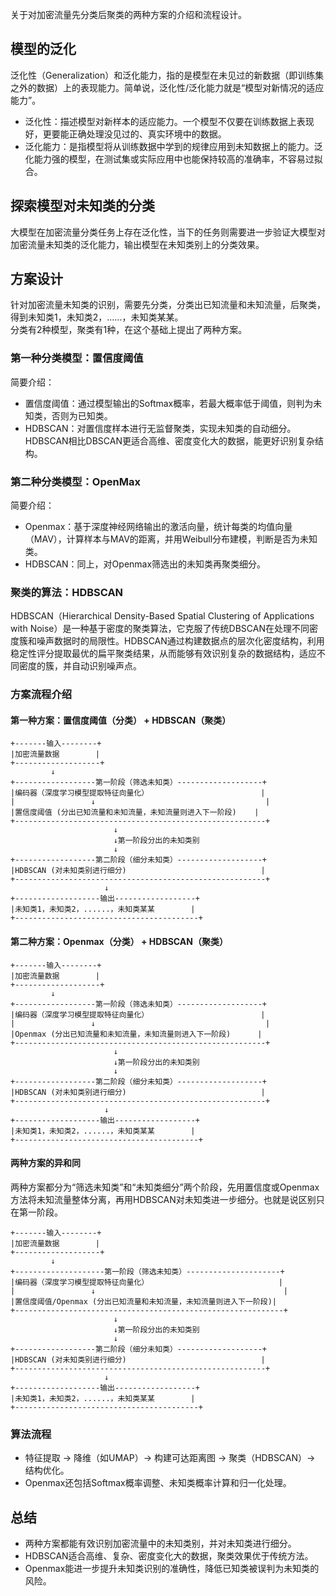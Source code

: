关于对加密流量先分类后聚类的两种方案的介绍和流程设计。

## 模型的泛化

泛化性（Generalization）和泛化能力，指的是模型在未见过的新数据（即训练集之外的数据）上的表现能力。简单说，泛化性/泛化能力就是“模型对新情况的适应能力”。
- 泛化性：描述模型对新样本的适应能力。一个模型不仅要在训练数据上表现好，更要能正确处理没见过的、真实环境中的数据。
- 泛化能力：是指模型将从训练数据中学到的规律应用到未知数据上的能力。泛化能力强的模型，在测试集或实际应用中也能保持较高的准确率，不容易过拟合。

## 探索模型对未知类的分类

大模型在加密流量分类任务上存在泛化性，当下的任务则需要进一步验证大模型对加密流量未知类的泛化能力，输出模型在未知类别上的分类效果。

## 方案设计

针对加密流量未知类的识别，需要先分类，分类出已知流量和未知流量，后聚类，得到未知类1，未知类2，......，未知类某某。       
分类有2种模型，聚类有1种，在这个基础上提出了两种方案。

### 第一种分类模型：置信度阈值

简要介绍：
- 置信度阈值：通过模型输出的Softmax概率，若最大概率低于阈值，则判为未知类，否则为已知类。
- HDBSCAN：对置信度样本进行无监督聚类，实现未知类的自动细分。HDBSCAN相比DBSCAN更适合高维、密度变化大的数据，能更好识别复杂结构。

### 第二种分类模型：OpenMax

简要介绍：
- Openmax：基于深度神经网络输出的激活向量，统计每类的均值向量（MAV），计算样本与MAV的距离，并用Weibull分布建模，判断是否为未知类。
- HDBSCAN：同上，对Openmax筛选出的未知类再聚类细分。

### 聚类的算法：HDBSCAN

HDBSCAN（Hierarchical Density-Based Spatial Clustering of Applications with Noise）是一种基于密度的聚类算法，它克服了传统DBSCAN在处理不同密度簇和噪声数据时的局限性。HDBSCAN通过构建数据点的层次化密度结构，利用稳定性评分提取最优的扁平聚类结果，从而能够有效识别复杂的数据结构，适应不同密度的簇，并自动识别噪声点。

### 方案流程介绍

#### 第一种方案：置信度阈值（分类） + HDBSCAN（聚类）

```
+-------输入--------+
|加密流量数据        |
+-------------------+
         ↓
+------------------第一阶段（筛选未知类）-------------------+
|编码器（深度学习模型提取特征向量化）                         |
|                 ↓                                      | 
|置信度阈值 (分出已知流量和未知流量，未知流量则进入下一阶段)    |
+--------------------------------------------------------+
                       ↓
                       ↓第一阶段分出的未知类别
                       ↓
+------------------第二阶段（细分未知类）-------------------+
|HDBSCAN (对未知类别进行细分)                              |
+--------------------------------------------------------+
                     ↓  
+-------------------输出------------------+
|未知类1，未知类2，......，未知类某某        |
+-----------------------------------------+
```

#### 第二种方案：Openmax（分类） + HDBSCAN（聚类）  

```
+-------输入--------+
|加密流量数据        |
+-------------------+
         ↓
+------------------第一阶段（筛选未知类）-------------------+
|编码器（深度学习模型提取特征向量化）                         |
|                 ↓                                      | 
|Openmax (分出已知流量和未知流量，未知流量则进入下一阶段)      |
+--------------------------------------------------------+
                       ↓
                       ↓第一阶段分出的未知类别
                       ↓
+------------------第二阶段（细分未知类）-------------------+
|HDBSCAN (对未知类别进行细分)                              |
+--------------------------------------------------------+
                     ↓  
+-------------------输出------------------+
|未知类1，未知类2，......，未知类某某        |
+-----------------------------------------+
```

#### 两种方案的异和同

两种方案都分为“筛选未知类”和“未知类细分”两个阶段，先用置信度或Openmax方法将未知流量整体分离，再用HDBSCAN对未知类进一步细分。也就是说区别只在第一阶段。

```
+-------输入--------+
|加密流量数据        |
+-------------------+
         ↓
+--------------------第一阶段（筛选未知类）---------------------+
|编码器（深度学习模型提取特征向量化）                             |
|                 ↓                                          | 
|置信度阈值/Openmax (分出已知流量和未知流量，未知流量则进入下一阶段)|
+------------------------------------------------------------+
                       ↓
                       ↓第一阶段分出的未知类别
                       ↓
+------------------第二阶段（细分未知类）-------------------+
|HDBSCAN (对未知类别进行细分)                              |
+--------------------------------------------------------+
                     ↓  
+-------------------输出------------------+
|未知类1，未知类2，......，未知类某某        |
+-----------------------------------------+
```

### 算法流程
- 特征提取 → 降维（如UMAP）→ 构建可达距离图 → 聚类（HDBSCAN）→ 结构优化。
- Openmax还包括Softmax概率调整、未知类概率计算和归一化处理。

## 总结
- 两种方案都能有效识别加密流量中的未知类别，并对未知类进行细分。
- HDBSCAN适合高维、复杂、密度变化大的数据，聚类效果优于传统方法。
- Openmax能进一步提升未知类识别的准确性，降低已知类被误判为未知类的风险。
